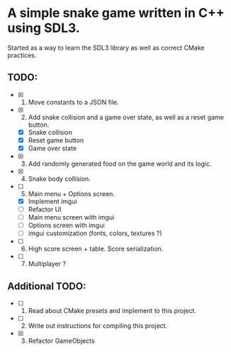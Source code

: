# A simple snake game written in C++ using SDL3.

Started as a way to learn the SDL3 library as well as correct CMake practices.

## TODO:

- [x] 1. Move constants to a JSON file.
- [x] 2. Add snake collision and a game over state, as well as a reset game button.
	- [x] Snake collision
	- [x] Reset game button
	- [x] Game over state
- [x] 3. Add randomly generated food on the game world and its logic.
- [x] 4. Snake body collision.
- [ ] 5. Main menu + Options screen.
	- [x] Implement imgui
    - [ ] Refactor UI
	- [ ] Main menu screen with imgui
	- [ ] Options screen with imgui
	- [ ] imgui customization (fonts, colors, textures ?)
- [ ] 6. High score screen + table. Score serialization.
- [ ] 7. Multiplayer ?

## Additional TODO:

- [ ] 1. Read about CMake presets and implement to this project.
- [ ] 2. Write out instructions for compiling this project.
- [x] 3. Refactor GameObjects
